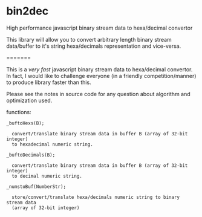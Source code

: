 # bin2dec
High performance javascript binary stream data to hexa/decimal convertor

  This library will allow you to convert arbitrary length
  binary stream data/buffer to it's string hexa/decimals representation
  and vice-versa.

=======

This is a *very fast* javascript binary stream data to hexa/decimal convertor.
In fact, I would like to challenge everyone (in a friendly competition/manner) to produce library faster than this.

Please see the notes in source code for any question about algorithm and optimization used.


  functions:

    _buftoHexs(B);

      convert/translate binary stream data in buffer B (array of 32-bit integer)
      to hexadecimal numeric string.

    _buftoDecimals(B);

      convert/translate binary stream data in buffer B (array of 32-bit integer)
      to decimal numeric string.

    _numstoBuf(NumberStr);

      store/convert/translate hexa/decimals numeric string to binary stream data
      (array of 32-bit integer)

